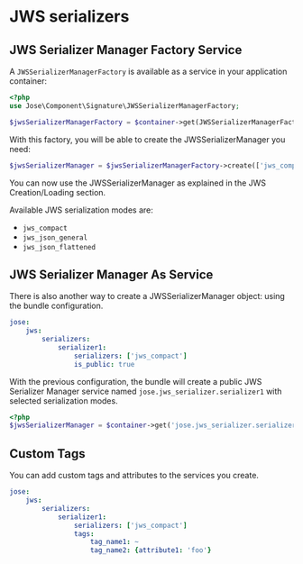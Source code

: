 # JWS serializers

## JWS Serializer Manager Factory Service

A `JWSSerializerManagerFactory` is available as a service in your application container:

```php
<?php
use Jose\Component\Signature\JWSSerializerManagerFactory;

$jwsSerializerManagerFactory = $container->get(JWSSerializerManagerFactory::class);
```

With this factory, you will be able to create the JWSSerializerManager you need:

```php
$jwsSerializerManager = $jwsSerializerManagerFactory->create(['jws_compact']);
```

You can now use the JWSSerializerManager as explained in the JWS Creation/Loading section.

Available JWS serialization modes are:

* `jws_compact`
* `jws_json_general`
* `jws_json_flattened`

## JWS Serializer Manager As Service

There is also another way to create a JWSSerializerManager object: using the bundle configuration.

```yaml
jose:
    jws:
        serializers:
            serializer1:
                serializers: ['jws_compact']
                is_public: true
```

With the previous configuration, the bundle will create a public JWS Serializer Manager service named `jose.jws_serializer.serializer1` with selected serialization modes.

```php
<?php
$jwsSerializerManager = $container->get('jose.jws_serializer.serializer1');
```

## Custom Tags

You can add custom tags and attributes to the services you create.

```yaml
jose:
    jws:
        serializers:
            serializer1:
                serializers: ['jws_compact']
                tags:
                    tag_name1: ~
                    tag_name2: {attribute1: 'foo'}
```
